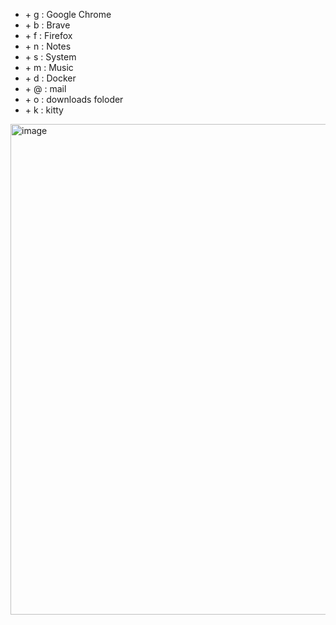 - <space> + g : Google Chrome
- <space> + b : Brave
- <space> + f : Firefox
- <space> + n : Notes
- <space> + s : System
- <space> + m : Music
- <space> + d : Docker
- <space> + @ : mail
- <space> + o : downloads foloder
- <space> + k : kitty
   
<img width="785" alt="image" src="https://user-images.githubusercontent.com/20104403/215306997-78fb8f27-6db5-4e41-b9f2-86e5df6559da.png">


